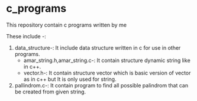 # c_programs

This repository contain c programs written by me 

These include -:

1. data_structure-: It include data structure written in c for use in other programs.
	* amar_string.h,amar_string.c-: It contain structure dynamic string like in c++. 
	* vector.h-: It contain structure vector which is basic version of vector as in 
					c++ but It is only used for string.				
2. pallindrom.c-: It contain program to find all possible palindrom that can be created from given string.
